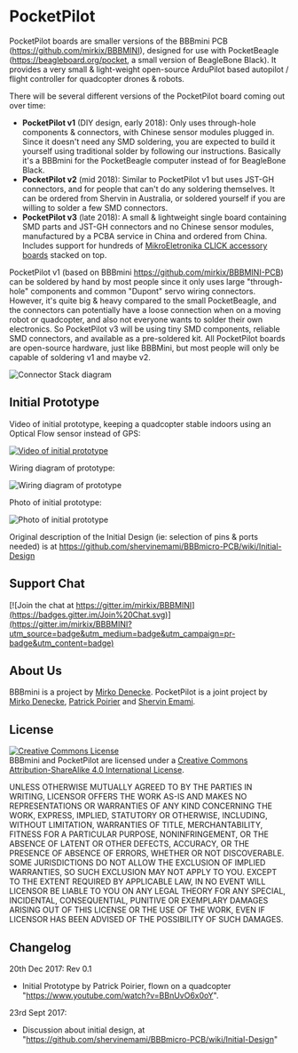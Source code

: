 # PocketPilot
PocketPilot boards are smaller versions of the BBBmini PCB (https://github.com/mirkix/BBBMINI), designed for use with PocketBeagle (https://beagleboard.org/pocket, a small version of BeagleBone Black). It provides a very small & light-weight open-source ArduPilot based autopilot / flight controller for quadcopter drones & robots.

There will be several different versions of the PocketPilot board coming out over time:

* **PocketPilot v1** (DIY design, early 2018): Only uses through-hole components & connectors, with Chinese sensor modules plugged in. Since it doesn't need any SMD soldering, you are expected to build it yourself using traditional solder by following our instructions. Basically it's a BBBmini for the PocketBeagle computer instead of for BeagleBone Black.
* **PocketPilot v2** (mid 2018): Similar to PocketPilot v1 but uses JST-GH connectors, and for people that can't do any soldering themselves. It can be ordered from Shervin in Australia, or soldered yourself if you are willing to solder a few SMD connectors.
* **PocketPilot v3** (late 2018): A small & lightweight single board containing SMD parts and JST-GH connectors and no Chinese sensor modules, manufactured by a PCBA service in China and ordered from China. Includes support for hundreds of <a href="https://www.mikroe.com/click">MikroEletronika CLICK accessory boards</a> stacked on top.

PocketPilot v1 (based on BBBmini https://github.com/mirkix/BBBMINI-PCB) can be soldered by hand by most people since it only uses large "through-hole" components and common "Dupont" servo wiring connectors. However, it's quite big & heavy compared to the small PocketBeagle, and the connectors can potentially have a loose connection when on a moving robot or quadcopter, and also not everyone wants to solder their own electronics. So PocketPilot v3 will be using tiny SMD components, reliable SMD connectors, and available as a pre-soldered kit. All PocketPilot boards are open-source hardware, just like BBBMini, but most people will only be capable of soldering v1 and maybe v2.

![Connector Stack diagram](https://raw.githubusercontent.com/PocketPilot/PocketPilot/master/doc/Initial%20Prototype/Connector%20Stack.png "Connector Stack diagram")


## Initial Prototype

Video of initial prototype, keeping a quadcopter stable indoors using an Optical Flow sensor instead of GPS:

[![Video of initial prototype](https://img.youtube.com/vi/BBnUvO6x0oY/0.jpg "Video of initial prototype")](https://youtu.be/BBnUvO6x0oY)

Wiring diagram of prototype:

![Wiring diagram of prototype](https://raw.githubusercontent.com/PocketPilot/PocketPilot/master/doc/Initial%20Prototype/Pocket%20Wiring.jpg "Wiring diagram of prototype")

Photo of initial prototype:

![Photo of initial prototype](https://raw.githubusercontent.com/PocketPilot/PocketPilot/master/doc/Initial%20Prototype/Pocket_Wiring_v2.jpg "Photo of initial prototype")

Original description of the Initial Design (ie: selection of pins & ports needed) is at 
https://github.com/shervinemami/BBBmicro-PCB/wiki/Initial-Design


## Support Chat

[![Join the chat at https://gitter.im/mirkix/BBBMINI](https://badges.gitter.im/Join%20Chat.svg)](https://gitter.im/mirkix/BBBMINI?utm_source=badge&utm_medium=badge&utm_campaign=pr-badge&utm_content=badge)


## About Us
BBBmini is a project by <a xmlns:cc="http://creativecommons.org/ns#" href="https://github.com/mirkix" property="cc:attributionName" rel="cc:attributionURL">Mirko Denecke</a>.
PocketPilot is a joint project by <a href="https://github.com/mirkix">Mirko Denecke</a>, <a href="https://github.com/patrickpoirier51">Patrick Poirier</a> and <a href="https://github.com/shervinemami">Shervin Emami</a>.


## License

<a rel="license" href="http://creativecommons.org/licenses/by-sa/4.0/"><img alt="Creative Commons License" style="border-width:0" src="https://i.creativecommons.org/l/by-sa/4.0/88x31.png" /></a><br /><span xmlns:dct="http://purl.org/dc/terms/" property="dct:title">BBBmini and PocketPilot</span> are licensed under a <a rel="license" href="http://creativecommons.org/licenses/by-sa/4.0/">Creative Commons Attribution-ShareAlike 4.0 International License</a>.

UNLESS OTHERWISE MUTUALLY AGREED TO BY THE PARTIES IN WRITING, LICENSOR OFFERS THE WORK AS-IS AND MAKES NO REPRESENTATIONS OR WARRANTIES OF ANY KIND CONCERNING THE WORK, EXPRESS, IMPLIED, STATUTORY OR OTHERWISE, INCLUDING, WITHOUT LIMITATION, WARRANTIES OF TITLE, MERCHANTABILITY, FITNESS FOR A PARTICULAR PURPOSE, NONINFRINGEMENT, OR THE ABSENCE OF LATENT OR OTHER DEFECTS, ACCURACY, OR THE PRESENCE OF ABSENCE OF ERRORS, WHETHER OR NOT DISCOVERABLE. SOME JURISDICTIONS DO NOT ALLOW THE EXCLUSION OF IMPLIED WARRANTIES, SO SUCH EXCLUSION MAY NOT APPLY TO YOU. EXCEPT TO THE EXTENT REQUIRED BY APPLICABLE LAW, IN NO EVENT WILL LICENSOR BE LIABLE TO YOU ON ANY LEGAL THEORY FOR ANY SPECIAL, INCIDENTAL, CONSEQUENTIAL, PUNITIVE OR EXEMPLARY DAMAGES ARISING OUT OF THIS LICENSE OR THE USE OF THE WORK, EVEN IF LICENSOR HAS BEEN ADVISED OF THE POSSIBILITY OF SUCH DAMAGES.


## Changelog

20th Dec 2017: Rev 0.1
* Initial Prototype by Patrick Poirier, flown on a quadcopter "https://www.youtube.com/watch?v=BBnUvO6x0oY".

23rd Sept 2017:
* Discussion about initial design, at "https://github.com/shervinemami/BBBmicro-PCB/wiki/Initial-Design"

